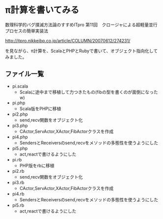 # π計算を書いてみる

数理科学的バグ撲滅方法論のすすめITpro
第11回　クロージャによる超軽量並行プロセスの簡単実装法

http://itpro.nikkeibp.co.jp/article/COLUMN/20070612/274231/

を見ながら、π計算を、ScalaとPHPとRubyで書いて、オブジェクト指向化してみました。

## ファイル一覧

- pi.scala
    - Scalaに途中まで移植して力つきたもの(fibの型を書くのが面倒になったw)
- pi.php
    - Scala版をPHPに移植
- pi2.php
    - send,recv関数をオブジェクト化
- pi3.php
    - CActor,ServActor,XActor,FibActorクラスを作成
- pi4.php
    - SendersとReceiversのsend,recvをメソッドの多態性を使うようにした
- pi5.php
    - act,reactで書けるようにした
- pi.rb
    - PHP版をrbに移植
- pi2.rb
    - send,recv関数をオブジェクト化
- pi3.rb
    - CActor,ServActor,XActor,FibActorクラスを作成
- pi4.rb
    - SendersとReceiversのsend,recvをメソッドの多態性を使うようにした
- pi5.rb
    - act,reactで書けるようにした
